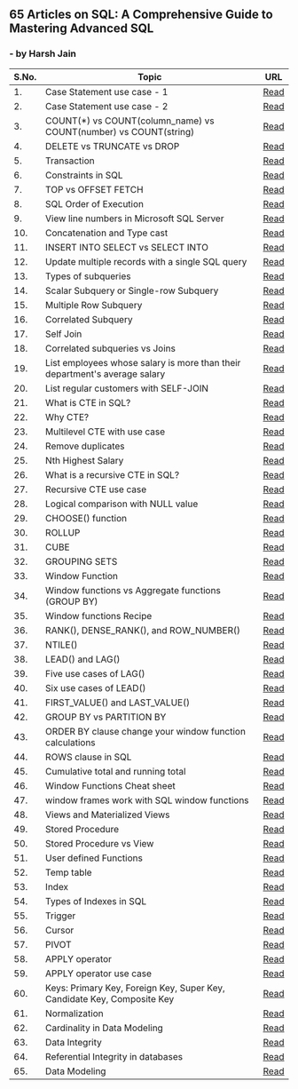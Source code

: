 ## 65 Articles on SQL: A Comprehensive Guide to Mastering Advanced SQL 
###                                                - by Harsh Jain

| S.No. | Topic                           | URL           |
|-------------- | ------------------------------- | ------------- |
|	1.	|	Case Statement use case - 1	|	[Read](https://www.linkedin.com/posts/uic-harshjain_sql-hackerrank-90daysofsql-activity-6975720029464014848-dMw3?)	|
|	2.	|	Case Statement use case - 2	|	[Read](https://www.linkedin.com/posts/uic-harshjain_90daysofsql-sql-analytics-activity-6991107310051885056-rAfu?)	|
|	3.	|	COUNT(*) vs COUNT(column_name) vs COUNT(number) vs COUNT(string)	|	[Read](https://www.linkedin.com/posts/uic-harshjain_90daysofsql-sqlserver-data-activity-6976418332866478080-9TkV?)	|
|	4.	|	DELETE vs TRUNCATE vs DROP	|	[Read](https://www.linkedin.com/posts/uic-harshjain_90daysofsql-sql-sqlserver-activity-6977435978697236481-Bm9U?)	|
|	5.	|	Transaction	|	[Read](https://www.linkedin.com/posts/uic-harshjain_90daysofsql-sql-analytics-activity-6983652022453493760-D9ML?)	|
|	6.	|	Constraints in SQL	|	[Read](https://www.linkedin.com/posts/uic-harshjain_90daysofsql-sql-analytics-activity-6983289958757269504-W-rQ?)	|
|	7.	|	TOP vs OFFSET FETCH	|	[Read](https://www.linkedin.com/posts/uic-harshjain_90daysofsql-sql-dataanalytics-activity-6979649566627270656-2u9t?)	|
|	8.	|	SQL Order of Execution	|	[Read](https://www.linkedin.com/posts/uic-harshjain_90daysofsql-sql-dataanalytics-activity-6980008614644113408-IkDg?)	|
|	9.	|	View line numbers in Microsoft SQL Server	|	[Read](https://www.linkedin.com/posts/uic-harshjain_90daysofsql-sql-analytics-activity-6999825622919237632-rdpD?)	|
|	10.	|	Concatenation and Type cast	|	[Read](https://www.linkedin.com/posts/uic-harshjain_90daysofsql-learning-sql-activity-7002689706752700416-F5lC/)	|
|	11.	|	INSERT INTO SELECT vs SELECT INTO	|	[Read](https://www.linkedin.com/posts/uic-harshjain_90daysofsql-sql-analytics-activity-7000143570875691008-xQVw?)	|
|	12.	|	Update multiple records with a single SQL query	|	[Read](https://www.linkedin.com/posts/uic-harshjain_90daysofsql-sql-analytics-activity-6989951482561277953-KqjU?)	|
|	13.	|	Types of subqueries	|	[Read](https://www.linkedin.com/posts/uic-harshjain_90daysofsql-sql-analytics-activity-6999422366275551232-95fI?)	|
|	14.	|	Scalar Subquery or Single-row Subquery	|	[Read](https://www.linkedin.com/posts/uic-harshjain_90daysofsql-sql-analytics-activity-6997645424652161024-5gSB?)	|
|	15.	|	Multiple Row Subquery	|	[Read](https://www.linkedin.com/posts/uic-harshjain_90daysofsql-sql-analytics-activity-6997970985031262208-XQhM?)	|
|	16.	|	Correlated Subquery	|	[Read](https://www.linkedin.com/posts/uic-harshjain_90daysofsql-sql-analytics-activity-6999166110373736448-3r77?)	|
|	17.	|	Self Join	|	[Read](https://www.linkedin.com/posts/uic-harshjain_90daysofsql-sql-sqlserver-activity-6979300115077357568-diIE?)	|
|	18.	|	Correlated subqueries vs Joins	|	[Read](https://www.linkedin.com/posts/uic-harshjain_90daysofsql-sql-analytics-activity-7001678609769803776-BHTh?)	|
|	19.	|	List employees whose salary is more than their department's average salary	|	[Read](https://www.linkedin.com/posts/uic-harshjain_90daysofsql-sql-analytics-activity-7002409335502893056-l-6B?)	|
|	20.	|	List regular customers with SELF-JOIN	|	[Read](https://www.linkedin.com/posts/uic-harshjain_90daysofsql-sql-analytics-activity-7002675335003586560-zAdJ?)	|
|	21.	|	What is CTE in SQL?	|	[Read](https://www.linkedin.com/posts/uic-harshjain_90daysofsql-sql-analytics-activity-6999166110373736448-3r77?)	|
|	22.	|	Why CTE?	|	[Read](https://www.linkedin.com/posts/uic-harshjain_90daysofsql-sql-analytics-activity-7000143570875691008-xQVw?)	|
|	23.	|	Multilevel CTE with use case	|	[Read](https://www.linkedin.com/posts/uic-harshjain_90daysofsql-sql-analytics-activity-7002409335502893056-l-6B?)	|
|	24.	|	Remove duplicates	|	[Read](https://www.linkedin.com/posts/uic-harshjain_90daysofsql-temp-temp-activity-7010789546204291072-MOGB?)	|
|	25.	|	Nth Highest Salary	|	[Read](https://www.linkedin.com/posts/uic-harshjain_90daysofsql-sql-sqlserver-activity-6980537582195544065-5Wxd?)	|
|	26.	|	What is a recursive CTE in SQL?	|	[Read](https://www.linkedin.com/posts/uic-harshjain_90daysofsql-sqlqueries-sql-activity-6985709996177055745-htqO?)	|
|	27.	|	Recursive CTE use case	|	[Read](https://www.linkedin.com/posts/uic-harshjain_90daysofsql-90daysofsql-sql-activity-7022295086482788352-cbgv?)	|
|	28.	|	Logical comparison with NULL value	|	[Read](https://www.linkedin.com/posts/uic-harshjain_90daysofsql-sql-analytics-activity-6989007795547234304-wUWQ?)	|
|	29.	|	CHOOSE() function	|	[Read](https://www.linkedin.com/posts/uic-harshjain_90daysofsql-sql-analytics-activity-7001588438965649408-2Bco?)	|
|	30.	|	ROLLUP	|	[Read](https://www.linkedin.com/posts/uic-harshjain_normalization-notes-by-harsh-activity-7008622276468252672-_oWu?)	|
|	31.	|	CUBE	|	[Read](https://www.linkedin.com/posts/uic-harshjain_90daysofsql-sql-analytics-activity-6983652022453493760-D9ML?)	|
|	32.	|	GROUPING SETS	|	[Read](https://www.linkedin.com/posts/uic-harshjain_90daysofsql-sql-analytics-activity-7001298246635597824-uhaN?)	|
|	33.	|	Window Function	|	[Read](https://www.linkedin.com/posts/uic-harshjain_90daysofsql-sql-analytics-activity-6999825622919237632-rdpD?)	|
|	34.	|	Window functions vs Aggregate functions (GROUP BY)	|	[Read](https://www.linkedin.com/posts/uic-harshjain_90daysofsql-sql-analytics-activity-6997645424652161024-5gSB?)	|
|	35.	|	Window functions Recipe	|	[Read](https://www.linkedin.com/posts/uic-harshjain_90daysofsql-sql-analytics-activity-6995988125802016768-Q7Wk?)	|
|	36.	|	RANK(), DENSE_RANK(), and ROW_NUMBER()	|	[Read](https://www.linkedin.com/posts/uic-harshjain_90daysofsql-sqlqueries-sql-activity-6984578086591741952-jpBg?)	|
|	37.	|	NTILE()	|	[Read](https://www.linkedin.com/posts/uic-harshjain_90daysofsql-sql-analytics-activity-6994493165084848128-qMtw?)	|
|	38.	|	LEAD() and LAG()	|	[Read](https://www.linkedin.com/posts/uic-harshjain_90daysofsql-sql-analytics-activity-6990759961655992320-2L2_?)	|
|	39.	|	Five use cases of LAG()	|	[Read](https://www.linkedin.com/posts/uic-harshjain_90daysofsql-sql-analytics-activity-7003336193216036864-5I_i?)	|
|	40.	|	Six use cases of LEAD()	|	[Read](https://www.linkedin.com/posts/uic-harshjain_referential-integrity-notes-activity-7009411612373651456-A35h?)	|
|	41.	|	FIRST_VALUE() and LAST_VALUE()	|	[Read](https://www.linkedin.com/posts/uic-harshjain_90daysofsql-sql-sqlserver-activity-6979300115077357568-diIE?)	|
|	42.	|	GROUP BY vs PARTITION BY	|	[Read](https://www.linkedin.com/posts/uic-harshjain_90daysofsql-sql-analytics-activity-6987907545537413120-Ydl8?)	|
|	43.	|	ORDER BY clause change your window function calculations	|	[Read](https://www.linkedin.com/posts/uic-harshjain_90daysofsql-sql-analytics-activity-7011751165101039617-gjhV?)	|
|	44.	|	ROWS clause in SQL	|	[Read](https://www.linkedin.com/posts/uic-harshjain_90daysofsql-sql-analytics-activity-7012102433715761152-J320?)	|
|	45.	|	Cumulative total and running total	|	[Read](https://www.linkedin.com/posts/uic-harshjain_90daysofsql-sqlserver-data-activity-6976418332866478080-9TkV?)	|
|	46.	|	Window Functions Cheat sheet	|	[Read](https://www.linkedin.com/posts/uic-harshjain_90daysofsql-sql-analytics-activity-7000626109574782976-UeD0?)	|
|	47.	|	window frames work with SQL window functions	|	[Read](https://www.linkedin.com/posts/uic-harshjain_90daysofsql-sql-analytics-activity-7002675335003586560-zAdJ?)	|
|	48.	|	Views and Materialized Views	|	[Read](https://www.linkedin.com/posts/uic-harshjain_90daysofsql-sql-analytics-activity-7011041362548600833-jVLP?)	|
|	49.	|	Stored Procedure	|	[Read](https://www.linkedin.com/posts/uic-harshjain_90daysofsql-sql-analytics-activity-6986028973080133633-AzyZ?)	|
|	50.	|	Stored Procedure vs View	|	[Read](https://www.linkedin.com/posts/uic-harshjain_sql-window-functions-cheat-sheet-activity-6995251526613024768-a_8P?)	|
|	51.	|	User defined Functions	|	[Read](https://www.linkedin.com/posts/uic-harshjain_90daysofsql-sql-sqlserver-activity-6982199343948730368-TkPc?)	|
|	52.	|	Temp table	|	[Read](https://www.linkedin.com/posts/uic-harshjain_90daysofsql-sql-dataanalytics-activity-6979649566627270656-2u9t?)	|
|	53.	|	Index	|	[Read](https://www.linkedin.com/posts/uic-harshjain_90daysofsql-sql-sqlserver-activity-6978545429076443136-YnOd?)	|
|	54.	|	Types of Indexes in SQL	|	[Read](https://www.linkedin.com/posts/uic-harshjain_90daysofsql-sqlqueries-sql-activity-6988648897350885376-y7Ci?)	|
|	55.	|	Trigger	|	[Read](https://www.linkedin.com/posts/uic-harshjain_90daysofsql-sql-sqlserver-activity-6981081902711545856-z9n5?)	|
|	56.	|	Cursor	|	[Read](https://www.linkedin.com/posts/uic-harshjain_90daysofsql-sql-analytics-activity-7008979851663613952-u9jy?)	|
|	57.	|	PIVOT	|	[Read](https://www.linkedin.com/posts/uic-harshjain_90daysofsql-sql-analytics-activity-7001000638654410752-uzvf?)	|
|	58.	|	APPLY operator	|	[Read](https://www.linkedin.com/posts/uic-harshjain_sql-hackerrank-90daysofsql-activity-6975720029464014848-dMw3?)	|
|	59.	|	APPLY operator use case	|	[Read](https://www.linkedin.com/posts/uic-harshjain_90daysofsql-sql-analytics-activity-6983289958757269504-W-rQ?)	|
|	60.	|	Keys: Primary Key, Foreign Key, Super Key, Candidate Key, Composite Key	|	[Read](https://www.linkedin.com/posts/uic-harshjain_90daysofsql-learning-sql-activity-7002689706752700416-F5lC?)	|
|	61.	|	Normalization	|	[Read](https://www.linkedin.com/posts/uic-harshjain_90daysofsql-sql-analytics-activity-6997970985031262208-XQhM?)	|
|	62.	|	Cardinality in Data Modeling	|	[Read](https://www.linkedin.com/posts/uic-harshjain_90daysofsql-sqlqueries-sql-activity-6986856882065858560-WSgJ?)	|
|	63.	|	Data Integrity	|	[Read](https://www.linkedin.com/posts/uic-harshjain_90daysofsql-sql-analytics-activity-6985371248906158080-xAY8?)	|
|	64.	|	Referential Integrity in databases	|	[Read](https://www.linkedin.com/posts/uic-harshjain_90daysofsql-sql-analytics-activity-6995535108678057984-GjoP?)	|
|	65.	|	Data Modeling	|	[Read](https://www.linkedin.com/posts/uic-harshjain_90daysofsql-sql-sqlserver-activity-6981266184033751041-afnX?)	|


